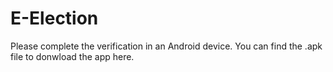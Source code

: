 # E-Election
Please complete the verification in an Android device.
You can find the .apk file to donwload the app here.
